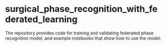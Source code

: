 # surgical_phase_recognition_with_federated_learning
The repository provides code for training and validating federated phase recognition model, and example notebooks that show how to use the model.
